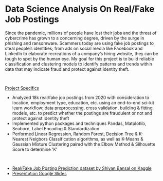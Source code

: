 # Data Science Analysis On Real/Fake Job Postings

Since the pandemic, millions of people have lost their jobs and the threat of cybercrime has grown to a concerning degree, driven by the surge in phishing and ransomware. Scammers today are using fake job postings to steal people’s identities; from ads on social media like Facebook and LinkedIn to elaborate recreations of a company’s hiring website, they can be tough to spot by the human eye. My goal for this project is to build reliable classification and clustering models to identify patterns and trends within data that may indicate fraud and protect against identity theft.

<br />

<ins>Project Specifics</ins>

- Analyzed 18k real/fake job postings from 2020 with consideration to location, employment type, education, etc. using an end-to-end sci-kit learn workflow: data preprocessing, cross validation, building & fitting models, etc. to predict whether the postings are fraudulent or not and protect against identity theft
- Implemented python packages and techniques Pandas, Matplotlib, Seaborn, Label Encoding & Standardization
- Performed Linear Regression, Random Forest, Decision Tree & K-Nearest Neigbors Classification algorithms, as well as K-Means & Gaussian Mixture Clustering paired with the Elbow Method & Silhouette Score to determine 'K'

<br />

- [Real/Fake Job Posting Prediction dataset by Shivan Bansal on Kaggle](https://www.kaggle.com/datasets/shivamb/real-or-fake-fake-jobposting-prediction)
- [Presentation Google Slides](https://docs.google.com/presentation/d/15VK5jWuwXhdJMsX50nObsoTlT6Pbckuf3-C0xnOzcIg/edit?usp=sharing)
